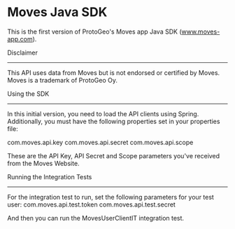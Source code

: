 Moves Java SDK
==============

This is the first version of ProtoGeo's Moves app Java SDK (www.moves-app.com).


Disclaimer
**********
This API uses data from Moves but is not endorsed or certified by Moves. 
Moves is a trademark of ProtoGeo Oy.


Using the SDK
*************

In this initial version, you need to load the API clients using Spring. 
Additionally, you must have the following properties set in your properties file:

com.moves.api.key
com.moves.api.secret
com.moves.api.scope

These are the API Key, API Secret and Scope parameters you've received from the Moves Website.


Running the Integration Tests
*****************************

For the integration test to run, set the following parameters for your test user:
com.moves.api.test.token
com.moves.api.test.secret

And then you can run the MovesUserClientIT integration test.